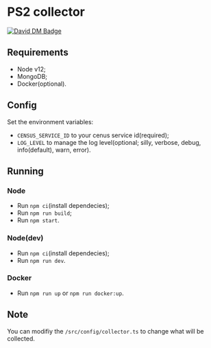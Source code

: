 # PS2 collector

[![David DM Badge](https://david-dm.org/microwavekonijn/ps2-collector.svg)](https://david-dm.org/microwavekonijn/ps2-collector)

## Requirements
- Node v12;
- MongoDB;
- Docker(optional).

## Config
Set the environment variables:
- `CENSUS_SERVICE_ID` to your cenus service id(required);
- `LOG_LEVEL` to manage the log level(optional; silly, verbose, debug, info(default), warn, error).

## Running

### Node
- Run `npm ci`(install dependecies);
- Run `npm run build`;
- Run `npm start`.

### Node(dev)
- Run `npm ci`(install dependecies);
- Run `npm run dev`.

### Docker
- Run `npm run up` or `npm run docker:up`.

## Note
You can modifiy the `/src/config/collector.ts` to change what will be collected.
